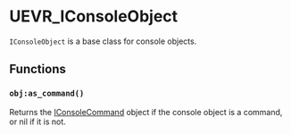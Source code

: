 # UEVR_IConsoleObject

`IConsoleObject` is a base class for console objects.

## Functions

### `obj:as_command()`

Returns the [IConsoleCommand](IConsoleCommand.md) object if the console object is a command, or nil if it is not.